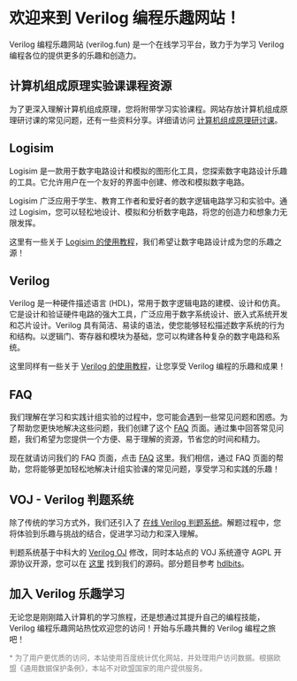 # 欢迎来到 Verilog 编程乐趣网站！

Verilog 编程乐趣网站 (verilog.fun) 是一个在线学习平台，致力于为学习 Verilog 编程各位的提供更多的乐趣和创造力。

## 计算机组成原理实验课课程资源

为了更深入理解计算机组成原理，您将附带学习实验课程。网站存放计算机组成原理研讨课的常见问题，还有一些资料分享。详细请访问 [计算机组成原理研讨课](pocc.md)。

## Logisim

Logisim 是一款用于数字电路设计和模拟的图形化工具，您探索数字电路设计乐趣的工具。它允许用户在一个友好的界面中创建、修改和模拟数字电路。

Logisim 广泛应用于学生、教育工作者和爱好者的数字逻辑电路学习和实验中。通过 Logisim，您可以轻松地设计、模拟和分析数字电路，将您的创造力和想象力无限发挥。

这里有一些关于 [Logisim 的使用教程](logisim.md)，我们希望让数字电路设计成为您的乐趣之源！

## Verilog

Verilog 是一种硬件描述语言 (HDL)，常用于数字逻辑电路的建模、设计和仿真。它是设计和验证硬件电路的强大工具，广泛应用于数字系统设计、嵌入式系统开发和芯片设计。Verilog 具有简洁、易读的语法，使您能够轻松描述数字系统的行为和结构。以逻辑门、寄存器和模块为基础，您可以构建各种复杂的数字电路和系统。

这里同样有一些关于 [Verilog 的使用教程](verilog.md)，让您享受 Verilog 编程的乐趣和成果！

## FAQ

我们理解在学习和实践计组实验的过程中，您可能会遇到一些常见问题和困惑。为了帮助您更快地解决这些问题，我们创建了这个 [FAQ](faq.md) 页面。通过集中回答常见问题，我们希望为您提供一个方便、易于理解的资源，节省您的时间和精力。

现在就请访问我们的 FAQ 页面，点击 [FAQ](faq.md) 这里。我们相信，通过 FAQ 页面的帮助，您将能够更加轻松地解决计组实验课的常见问题，享受学习和实践的乐趣！

## VOJ - Verilog 判题系统

除了传统的学习方式外，我们还引入了 [在线 Verilog 判题系统](https://oj.verilog.fun:23536/)。解题过程中，您将体验到乐趣与挑战的结合，促进学习动力和深入理解。

判题系统基于中科大的 [Verilog OJ](https://github.com/YAVGroup/Verilog-OJ
) 修改，同时本站点的 VOJ 系统遵守 AGPL 开源协议开源，您可以在 [这里](https://github.com/verilog-oj/Verilog-OJ-forked) 找到我们的源码。部分题目参考 [hdlbits](https://hdlbits.01xz.net/wiki/Main_Page)。

## 加入 Verilog 乐趣学习

无论您是刚刚踏入计算机的学习旅程，还是想通过其提升自己的编程技能，Verilog 编程乐趣网站热忱欢迎您的访问！开始与乐趣共舞的 Verilog 编程之旅吧！


<p style="font-size:small; color:grey;">* 为了用户更优质的访问，本站使用百度统计优化网站，并处理用户访问数据。根据欧盟《通用数据保护条例》，本站不对欧盟国家的用户提供服务。</p>